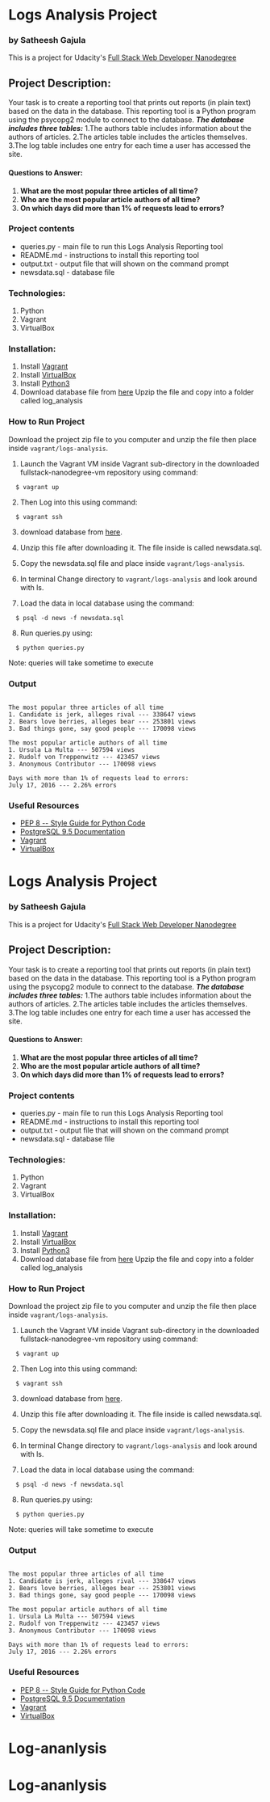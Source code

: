 # Logs Analysis Project
### by Satheesh Gajula
This is a project for Udacity's [Full Stack Web Developer Nanodegree](https://www.udacity.com/course/full-stack-web-developer-nanodegree--nd004)

## Project Description:
Your task is to create a reporting tool that prints out reports (in plain text) 
based on the data in the database. This reporting tool is a Python program 
using the psycopg2 module to connect to the database.
***The database includes three tables:***
1.The authors table includes information about the authors of articles.
2.The articles table includes the articles themselves.
3.The log table includes one entry for each time a user has accessed the site.

#### Questions to Answer:
1. **What are the most popular three articles of all time?**
2. **Who are the most popular article authors of all time?** 
3. **On which days did more than 1% of requests lead to errors?**

### Project contents
* queries.py - main file to run this Logs Analysis Reporting tool
* README.md - instructions to install this reporting tool
* output.txt - output file that will shown on the command prompt
* newsdata.sql - database file

### Technologies:
1. Python
2. Vagrant
3. VirtualBox

### Installation:
1. Install [Vagrant](https://www.vagrantup.com/)
2. Install [VirtualBox](https://www.virtualbox.org/)
3. Install [Python3](https://www.python.org/downloads/)
4. Download database file from [here](https://d17h27t6h515a5.cloudfront.net/topher/2016/August/57b5f748_newsdata/newsdata.zip)
   Upzip the file and copy into a folder called log_analysis

### How to Run Project

Download the project zip file to you computer and unzip the file then place inside `vagrant/logs-analysis`.

  1. Launch the Vagrant VM inside Vagrant sub-directory in the downloaded fullstack-nanodegree-vm repository using command:
  
  ```
    $ vagrant up
  ```
  2. Then Log into this using command:
  
  ```
    $ vagrant ssh
 ```
  3. download database from [here](https://d17h27t6h515a5.cloudfront.net/topher/2016/August/57b5f748_newsdata/newsdata.zip).

  4. Unzip this file after downloading it. The file inside is called newsdata.sql.

  5. Copy the newsdata.sql file and place inside `vagrant/logs-analysis`.

  6. In terminal Change directory to `vagrant/logs-analysis` and look around with ls.

  7. Load the data in local database using the command:

  ```
    $ psql -d news -f newsdata.sql
  ```
   8. Run queries.py using:
  ```
    $ python queries.py
  ```
Note: queries will take sometime to execute

### Output
```

The most popular three articles of all time
1. Candidate is jerk, alleges rival --- 338647 views
2. Bears love berries, alleges bear --- 253801 views
3. Bad things gone, say good people --- 170098 views

The most popular article authors of all time
1. Ursula La Multa --- 507594 views
2. Rudolf von Treppenwitz --- 423457 views
3. Anonymous Contributor --- 170098 views

Days with more than 1% of requests lead to errors:
July 17, 2016 --- 2.26% errors
```
### Useful Resources
* [PEP 8 -- Style Guide for Python Code](https://www.python.org/dev/peps/pep-0008/)
* [PostgreSQL 9.5 Documentation](https://www.postgresql.org/docs/9.5/static/index.html)
* [Vagrant](https://www.vagrantup.com/downloads)
* [VirtualBox](https://www.virtualbox.org/wiki/Downloads)
# Logs Analysis Project
### by Satheesh Gajula
This is a project for Udacity's [Full Stack Web Developer Nanodegree](https://www.udacity.com/course/full-stack-web-developer-nanodegree--nd004)

## Project Description:
Your task is to create a reporting tool that prints out reports (in plain text) 
based on the data in the database. This reporting tool is a Python program 
using the psycopg2 module to connect to the database.
***The database includes three tables:***
1.The authors table includes information about the authors of articles.
2.The articles table includes the articles themselves.
3.The log table includes one entry for each time a user has accessed the site.

#### Questions to Answer:
1. **What are the most popular three articles of all time?**
2. **Who are the most popular article authors of all time?** 
3. **On which days did more than 1% of requests lead to errors?**

### Project contents
* queries.py - main file to run this Logs Analysis Reporting tool
* README.md - instructions to install this reporting tool
* output.txt - output file that will shown on the command prompt
* newsdata.sql - database file

### Technologies:
1. Python
2. Vagrant
3. VirtualBox

### Installation:
1. Install [Vagrant](https://www.vagrantup.com/)
2. Install [VirtualBox](https://www.virtualbox.org/)
3. Install [Python3](https://www.python.org/downloads/)
4. Download database file from [here](https://d17h27t6h515a5.cloudfront.net/topher/2016/August/57b5f748_newsdata/newsdata.zip)
   Upzip the file and copy into a folder called log_analysis

### How to Run Project

Download the project zip file to you computer and unzip the file then place inside `vagrant/logs-analysis`.

  1. Launch the Vagrant VM inside Vagrant sub-directory in the downloaded fullstack-nanodegree-vm repository using command:
  
  ```
    $ vagrant up
  ```
  2. Then Log into this using command:
  
  ```
    $ vagrant ssh
 ```
  3. download database from [here](https://d17h27t6h515a5.cloudfront.net/topher/2016/August/57b5f748_newsdata/newsdata.zip).

  4. Unzip this file after downloading it. The file inside is called newsdata.sql.

  5. Copy the newsdata.sql file and place inside `vagrant/logs-analysis`.

  6. In terminal Change directory to `vagrant/logs-analysis` and look around with ls.

  7. Load the data in local database using the command:

  ```
    $ psql -d news -f newsdata.sql
  ```
   8. Run queries.py using:
  ```
    $ python queries.py
  ```
Note: queries will take sometime to execute

### Output
```

The most popular three articles of all time
1. Candidate is jerk, alleges rival --- 338647 views
2. Bears love berries, alleges bear --- 253801 views
3. Bad things gone, say good people --- 170098 views

The most popular article authors of all time
1. Ursula La Multa --- 507594 views
2. Rudolf von Treppenwitz --- 423457 views
3. Anonymous Contributor --- 170098 views

Days with more than 1% of requests lead to errors:
July 17, 2016 --- 2.26% errors
```
### Useful Resources
* [PEP 8 -- Style Guide for Python Code](https://www.python.org/dev/peps/pep-0008/)
* [PostgreSQL 9.5 Documentation](https://www.postgresql.org/docs/9.5/static/index.html)
* [Vagrant](https://www.vagrantup.com/downloads)
* [VirtualBox](https://www.virtualbox.org/wiki/Downloads)
# Log-ananlysis
# Log-ananlysis
